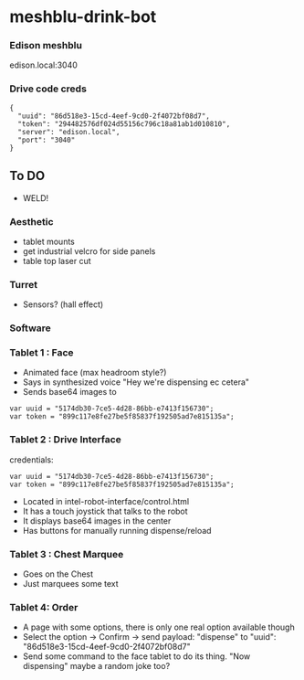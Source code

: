 # meshblu-drink-bot

### Edison meshblu

edison.local:3040

### Drive code creds

```
{
  "uuid": "86d518e3-15cd-4eef-9cd0-2f4072bf08d7",
  "token": "294482576df024d55156c796c18a81ab1d010810",
  "server": "edison.local",
  "port": "3040"
}

```

## To DO


- WELD!

### Aesthetic

- tablet mounts
- get industrial velcro for side panels
- table top laser cut

### Turret

- Sensors? (hall effect)


### Software

### Tablet 1 : Face

- Animated face (max headroom style?)
- Says in synthesized voice "Hey we're dispensing ec cetera"
- Sends base64 images to

```
var uuid = "5174db30-7ce5-4d28-86bb-e7413f156730";
var token = "899c117e8fe27be5f85837f192505ad7e815135a";
```

### Tablet 2 : Drive Interface

credentials:
```
var uuid = "5174db30-7ce5-4d28-86bb-e7413f156730";
var token = "899c117e8fe27be5f85837f192505ad7e815135a";
```

- Located in intel-robot-interface/control.html
- It has a touch joystick that talks to the robot
- It displays base64 images in the center
- Has buttons for manually running dispense/reload

### Tablet 3 : Chest Marquee

- Goes on the Chest
- Just marquees some text

### Tablet 4: Order

- A page with some options, there is only one real option available though
- Select the option -> Confirm -> send payload: "dispense" to "uuid": "86d518e3-15cd-4eef-9cd0-2f4072bf08d7"
- Send some command to the face tablet to do its thing. "Now dispensing" maybe a random joke too?

